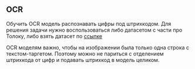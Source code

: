 ## OCR

Обучить OCR модель распознавать цифры под штрихкодом. Для решения задачи нужно воспользоваться либо датасетом с части про Толоку, либо взять датасет по [ссылке](https://disk.yandex.ru/d/nk-h0vv20EZvzg)

OCR моделям важно, чтобы на изображении была только одна строка с текстом-таргетом.
Поэтому можно не париться с отделением штрихкода от цифр и подавать штрихкод в модель целиком.
